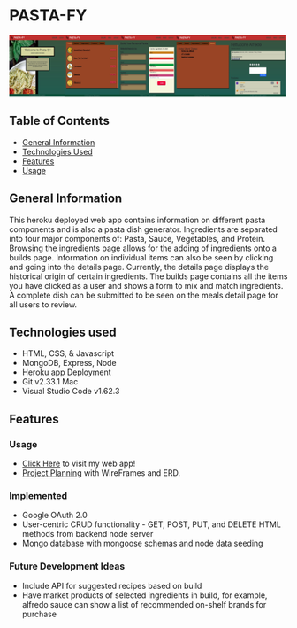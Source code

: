 # PASTA-FY

<img src="/public/assets/images/pastafy_HomePage.jpg" width=100px height=110px overflow="hidden"><img  src="/public/assets/images/pastafy_IngredientsPage.jpg" width=100px  height=110px overflow="hidden"><img src="/public/assets/images/pastafy_BuildPage.jpg" width=100px  height=110px overflow="hidden"><img src="/public/assets/images/pastafy_MealsPage.jpg" width=100px  height=110px overflow="hidden"><img src="/public/assets/images/pastafy_DetailsPage.jpg" width=100px  height=110px overflow="hidden">

## Table of Contents
* [General Information](#general-information)
* [Technologies Used](#technologies-used)
* [Features](#features)
* [Usage](#usage)

## General Information
This heroku deployed web app contains information on different pasta components and is also a pasta dish generator. Ingredients are separated into four major components of: Pasta, Sauce, Vegetables, and Protein. Browsing the ingredients page allows for the adding of ingredients onto a builds page. Information on individual items can also be seen by clicking and going into the details page. Currently, the details page displays the historical origin of certain ingredients. The builds page contains all the items you have clicked as a user and shows a form to mix and match ingredients. A complete dish can be submitted to be seen on the meals detail page for all users to review. 

## Technologies used
* HTML, CSS, & Javascript
* MongoDB, Express, Node
* Heroku app Deployment
* Git v2.33.1 Mac
* Visual Studio Code v1.62.3

## Features
### Usage
* [Click Here](https://pastafysei.herokuapp.com/) to visit my web app!
* [Project Planning](https://trello.com/b/LUV2IT1J/pasta-fyproject) with WireFrames and ERD.

### Implemented
* Google OAuth 2.0
* User-centric CRUD functionality - GET, POST, PUT, and DELETE HTML methods from backend node server
* Mongo database with mongoose schemas and node data seeding 

### Future Development Ideas
* Include API for suggested recipes based on build
* Have market products of selected ingredients in build, for example, alfredo sauce can show a list of recommended on-shelf brands for purchase 

